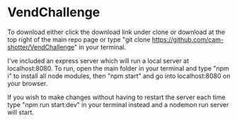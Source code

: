 # VendChallenge

To download either click the download link under clone or download at the top right of the main repo page or type "git clone https://github.com/cam-shotter/VendChallenge" in your terminal.

I've included an express server which will run a local server at localhost:8080. To run, open the main folder in your terminal and type "npm i" to install all node modules, then "npm start" and go into localhost:8080 on your browser.

If you wish to make changes without having to restart the server each time type "npm run start:dev" in your terminal instead and a nodemon run server will start.

